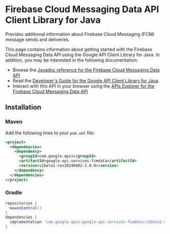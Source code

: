 # Firebase Cloud Messaging Data API Client Library for Java

Provides additional information about Firebase Cloud Messaging (FCM) message sends and deliveries.

This page contains information about getting started with the Firebase Cloud Messaging Data API
using the Google API Client Library for Java. In addition, you may be interested
in the following documentation:

* Browse the [Javadoc reference for the Firebase Cloud Messaging Data API][javadoc]
* Read the [Developer's Guide for the Google API Client Library for Java][google-api-client].
* Interact with this API in your browser using the [APIs Explorer for the Firebase Cloud Messaging Data API][api-explorer]

## Installation

### Maven

Add the following lines to your `pom.xml` file:

```xml
<project>
  <dependencies>
    <dependency>
      <groupId>com.google.apis</groupId>
      <artifactId>google-api-services-fcmdata</artifactId>
      <version>v1beta1-rev20240602-2.0.0</version>
    </dependency>
  </dependencies>
</project>
```

### Gradle

```gradle
repositories {
  mavenCentral()
}
dependencies {
  implementation 'com.google.apis:google-api-services-fcmdata:v1beta1-rev20240602-2.0.0'
}
```

[javadoc]: https://googleapis.dev/java/google-api-services-fcmdata/latest/index.html
[google-api-client]: https://github.com/googleapis/google-api-java-client/
[api-explorer]: https://developers.google.com/apis-explorer/#p/fcmdata/v1/
